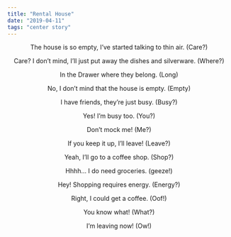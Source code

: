 ```yaml
---
title: "Rental House"
date: "2019-04-11"
tags: "center story"
---
```

<center>
The house is so empty, I’ve started talking to thin air. (Care?)

Care? I don’t mind, I’ll just put away the dishes and silverware. (Where?)

In the Drawer where they belong. (Long)

No, I don’t mind that the house is empty. (Empty)

I have friends, they’re just busy. (Busy?)

Yes! I’m busy too. (You?)

Don’t mock me! (Me?)

If you keep it up, I’ll leave! (Leave?)

Yeah, I’ll go to a coffee shop. (Shop?)

Hhhh… I do need groceries. (geeze!)

Hey! Shopping requires energy. (Energy?)

Right, I could get a coffee. (Oof!)

You know what! (What?)

I’m leaving now! (Ow!)
</center>

